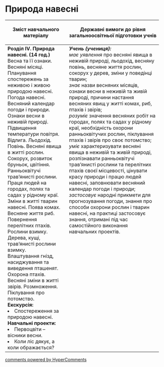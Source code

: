 <div id="hypercomments_widget" class="js-hypercomments-widget invisible"></div>

Природа навесні
=============================================

<table>
<thead>
  <tr>
    <th width="40%" align="center"><p>Зміст навчального матеріалу</p></td>
    <th width="60%" align="center"><p>Державні вимоги до рівня загальноосвітньої підготовки учнів</p></td>
  </tr>
</thead>
<tbody>
  <tr>
    <td width="40%" style="vertical-align:top !important;">
    <b>Розділ IV. Природа навесні. (14 год.)</b><br>
    Весна та її ознаки. Весняні місяці. Планування спостережень за неживою і живою природою навесні.
    Погода навесні. Весняний календар погоди і природи. Ознаки весни в неживій природі. Підвищення температури повітря. Відлига. Льодохід. Повінь. Весняні явища в житті рослин. Сокорух, розвиток бруньок, цвітіння. Ранньоквітучі трав’янисті рослини. Праця людей на городах, полях та садах у рідному краї.<br>
    Зміни в житті тварин навесні. Поява комах. Весняне життя риб. Повернення перелітних птахів.<br>
    Рослини взимку. Дерева, кущі, трав’янисті рослини взимку.<br>
    Влаштування гнізд, насиджування та виведення пташенят. Охорона птахів. Весняні зміни в житті звірів. Розмноження. Піклування про потомство.<br>
    <b>Екскурсія:</b>
    <li>
    Спостереження за природою навесні.
    </li>
    <b>Навчальні проекти:</b>
    <li>
    Первоцвіти – вісники весни.
    </li>
    <li>
    Коли ліс дякує, а коли ображається?
    </li>
    </td>
    <td width="60%" style="vertical-align:top !important;">
    <i><b>Учень (учениця):</b></i><br>
  	<i>має уявлення</i> про весняні явища в неживій природі, льодохід, весняну повінь, весняне життя рослин, сокорух у дерев, зміни у поведінці тварин;<br>
    <i>знає</i> назви весняних місяців, ознаки весни в неживій та живій природі, причини настання весняних явищ у житті комах, риб, птахів і звірів;<br>
    <i>розуміє</i> значення весняних робіт на городах, полях та садах у рідному краї, необхідність охорони ранньоквітучих рослин, піклування птахів і звірів про своє потомство;<br>
    <i>уміє</i> характеризувати весняні явища в неживій та живій природі, розпізнавати ранньоквітучі трав’янисті рослини та перелітних птахів своєї місцевості, цінувати красу природи і працю людей навесні, заповнювати весняний календар погоди і природи;<br>
    <i>застосовує</i> народні прикмети для прогнозування погоди, знання про способи охорони рослин і тварин навесні, на практиці застосовує знання, отримані під час самостійного виконання навчальних проектів.<br>
	</td>
  </tr>
</tbody>
</table>

<div class="js-hypercomments-container">
<a href="http://hypercomments.com" class="hc-link" title="comments widget">comments powered by HyperComments</a>
</div>